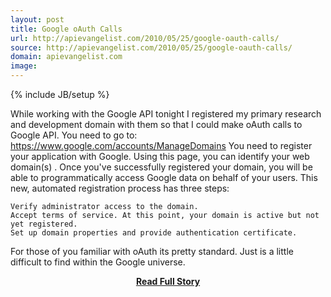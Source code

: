 ```yaml
---
layout: post
title: Google oAuth Calls
url: http://apievangelist.com/2010/05/25/google-oauth-calls/
source: http://apievangelist.com/2010/05/25/google-oauth-calls/
domain: apievangelist.com
image: 
---
```

{% include JB/setup %}<p>While working with the Google API tonight I registered my primary research and development domain with them so that I could make oAuth calls to Google API.
You need to go to: https://www.google.com/accounts/ManageDomains
You need to register your application with Google. Using this page, you can identify your web domain(s) . Once you've successfully registered your domain, you will be able to programmatically access Google data on behalf of your users.
This new, automated registration process has three steps:

	Verify administrator access to the domain.
	Accept terms of service. At this point, your domain is active but not yet registered.
	Set up domain properties and provide authentication certificate.

For those of you familiar with oAuth its pretty standard. Just is a little difficult to find within the Google universe.</p>
<center><p><a href="http://apievangelist.com/2010/05/25/google-oauth-calls/" style='padding:25px; font-sze:18px; font-weight: bold;'>Read Full Story</a></p></center>
